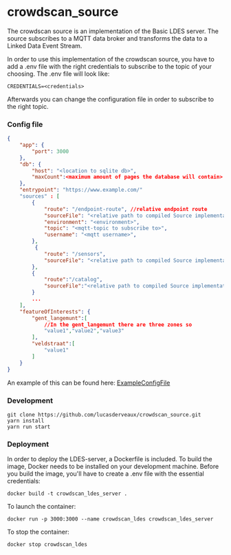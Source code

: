 # crowdscan_source
The crowdscan source is an implementation of the Basic LDES server.
The source subscribes to a MQTT data broker and transforms the data to a Linked Data Event Stream.

In order to use this implementation of the crowdscan source, you have to add a .env file with the right credentials to subscribe to the topic of your choosing. The .env file will look like:
```
CREDENTIALS=<credentials>
```
Afterwards you can change the configuration file in order to subscribe to the right topic.

### Config file
``` json
{
    "app": {
        "port": 3000
    },
    "db": {
        "host": "<location to sqlite db>",
        "maxCount":<maximum amount of pages the database will contain>
    },
    "entrypoint": "https://www.example.com/"
    "sources" : [ 
        {
            "route": "/endpoint-route", //relative endpoint route
            "sourceFile": "<relative path to compiled Source implementation in dist folder>",
            "environment": "<environment>",
            "topic": "<mqtt-topic to subscribe to>",
            "username": "<mqtt username>",
        },
         {
            "route": "/sensors",
            "sourceFile": "<relative path to compiled Source implementation in dist folder>"
        },
        {
            "route":"/catalog",
            "sourceFile":"<relative path to compiled Source implementation in dist folder>"
        }
        ...
    ],
    "featureOfInterests": {
        "gent_langemunt":[
            //In the gent_langemunt there are three zones so
            "value1","value2","value3"
        ],
        "veldstraat":[
            "value1"
        ]
    }
}
```
An example of this can be found here: [ExampleConfigFile](https://github.com/lucasderveaux/crowdscan_source/blob/main/config/config.json)
### Development
```
git clone https://github.com/lucasderveaux/crowdscan_source.git
yarn install
yarn run start
```

### Deployment
In order to deploy the LDES-server, a Dockerfile is included. To build the image, Docker needs to be installed on your development machine. Before
you build the image, you'll have to create a .env file with the essential credentials: 
```
docker build -t crowdscan_ldes_server .
```
To launch the container:
```
docker run -p 3000:3000 --name crowdscan_ldes crowdscan_ldes_server
```
To stop the container:
```
docker stop crowdscan_ldes
```


